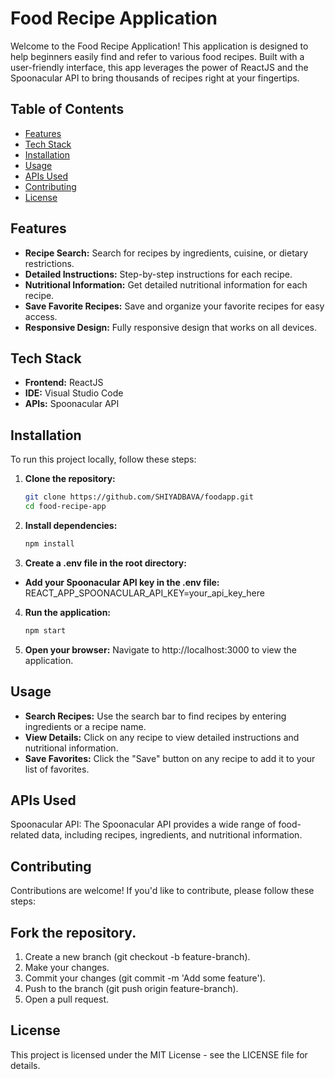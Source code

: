 # Food Recipe Application

Welcome to the Food Recipe Application! This application is designed to help beginners easily find and refer to various food recipes. Built with a user-friendly interface, this app leverages the power of ReactJS and the Spoonacular API to bring thousands of recipes right at your fingertips.

## Table of Contents

- [Features](#features)
- [Tech Stack](#tech-stack)
- [Installation](#installation)
- [Usage](#usage)
- [APIs Used](#apis-used)
- [Contributing](#contributing)
- [License](#license)

## Features

- **Recipe Search:** Search for recipes by ingredients, cuisine, or dietary restrictions.
- **Detailed Instructions:** Step-by-step instructions for each recipe.
- **Nutritional Information:** Get detailed nutritional information for each recipe.
- **Save Favorite Recipes:** Save and organize your favorite recipes for easy access.
- **Responsive Design:** Fully responsive design that works on all devices.

## Tech Stack

- **Frontend:** ReactJS
- **IDE:** Visual Studio Code
- **APIs:** Spoonacular API

## Installation

To run this project locally, follow these steps:

1. **Clone the repository:**

   ```bash
   git clone https://github.com/SHIYADBAVA/foodapp.git
   cd food-recipe-app

2. **Install dependencies:**
   ```bash
   npm install

3. **Create a .env file in the root directory:**

- **Add your Spoonacular API key in the .env file:**
  REACT_APP_SPOONACULAR_API_KEY=your_api_key_here
    
4. **Run the application:**
   ```bash
   npm start
   
5. **Open your browser:**
  Navigate to http://localhost:3000 to view the application.

## Usage
- **Search Recipes:** Use the search bar to find recipes by entering ingredients or a recipe name.
- **View Details:** Click on any recipe to view detailed instructions and nutritional information.
- **Save Favorites:** Click the "Save" button on any recipe to add it to your list of favorites.

## APIs Used
Spoonacular API: The Spoonacular API provides a wide range of food-related data, including recipes, ingredients, and nutritional information.

## Contributing
Contributions are welcome! If you'd like to contribute, please follow these steps:

## Fork the repository.
1. Create a new branch (git checkout -b feature-branch).
2. Make your changes.
3. Commit your changes (git commit -m 'Add some feature').
4. Push to the branch (git push origin feature-branch).
5. Open a pull request.

## License
This project is licensed under the MIT License - see the LICENSE file for details.


   
